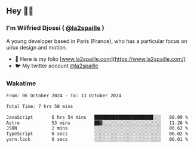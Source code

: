 ## Hey 👋🏾
### I'm Wilfried Djossi ( <a href="https://twitter.com/la2spaille/" target="_blank">@la2spaille</a> )
A young developer based in Paris (France), who has a particular focus on ui/ux design and motion.

- 🎨 Here is my folio [www.la2spaille.com](https://www.la2spaille.com/)
- 🐦 My twitter account [@la2spaille](https://twitter.com/la2spaille/)

### Wakatime
<!--START_SECTION:waka-->

```txt
From: 06 October 2024 - To: 13 October 2024

Total Time: 7 hrs 50 mins

JavaScript       6 hrs 54 mins   ██████████████████████░░░   88.09 %
Astro            53 mins         ██▓░░░░░░░░░░░░░░░░░░░░░░   11.26 %
JSON             2 mins          ░░░░░░░░░░░░░░░░░░░░░░░░░   00.62 %
TypeScript       0 secs          ░░░░░░░░░░░░░░░░░░░░░░░░░   00.02 %
yarn.lock        0 secs          ░░░░░░░░░░░░░░░░░░░░░░░░░   00.01 %
```

<!--END_SECTION:waka-->
<!--
**la2spaille/la2spaille** is a ✨ _special_ ✨ repository because its `README.md` (this file) appears on your GitHub profile.

Here are some ideas to get you started:

- 🔭 I’m currently working on ...
- 🌱 I’m currently learning ...
- 👯 I’m looking to collaborate on ...
- 🤔 I’m looking for help with ...
- 💬 Ask me about ...
- 📫 How to reach me: ...
- 😄 Pronouns: ...
- ⚡ Fun fact: ...
-->
